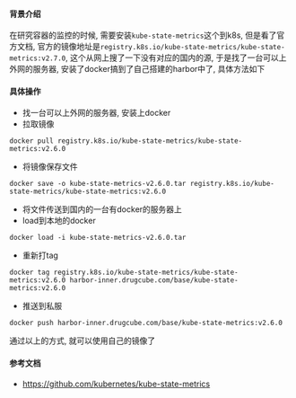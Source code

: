 #### 背景介绍

在研究容器的监控的时候, 需要安装`kube-state-metrics`这个到k8s, 但是看了官方文档, 官方的镜像地址是`registry.k8s.io/kube-state-metrics/kube-state-metrics:v2.7.0`, 这个从网上搜了一下没有对应的国内的源, 于是找了一台可以上外网的服务器, 安装了docker搞到了自己搭建的harbor中了, 具体方法如下


#### 具体操作

* 找一台可以上外网的服务器, 安装上docker
* 拉取镜像

```
docker pull registry.k8s.io/kube-state-metrics/kube-state-metrics:v2.6.0
```

* 将镜像保存文件

```
docker save -o kube-state-metrics-v2.6.0.tar registry.k8s.io/kube-state-metrics/kube-state-metrics:v2.6.0
```

* 将文件传送到国内的一台有docker的服务器上
* load到本地的docker

```
docker load -i kube-state-metrics-v2.6.0.tar
```

* 重新打tag

```
docker tag registry.k8s.io/kube-state-metrics/kube-state-metrics:v2.6.0 harbor-inner.drugcube.com/base/kube-state-metrics:v2.6.0
```

* 推送到私服

```
docker push harbor-inner.drugcube.com/base/kube-state-metrics:v2.6.0
```

通过以上的方式, 就可以使用自己的镜像了



#### 参考文档

* https://github.com/kubernetes/kube-state-metrics